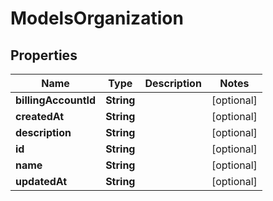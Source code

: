 

# ModelsOrganization


## Properties

| Name | Type | Description | Notes |
|------------ | ------------- | ------------- | -------------|
|**billingAccountId** | **String** |  |  [optional] |
|**createdAt** | **String** |  |  [optional] |
|**description** | **String** |  |  [optional] |
|**id** | **String** |  |  [optional] |
|**name** | **String** |  |  [optional] |
|**updatedAt** | **String** |  |  [optional] |



